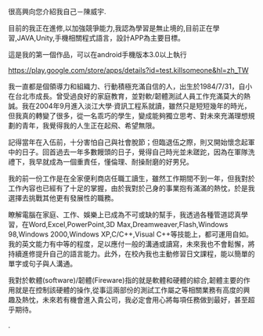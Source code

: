 很高興向您介紹我自己－陳威宇.

目前的我正在進修,以加強競爭能力,我認為學習是無止境的,目前正在學習,JAVA,Unity,手機相關程式語言，設計APP為主要目標。

這是我的第一個作品，可以在android手機版本3.0以上執行

https://play.google.com/store/apps/details?id=test.killsomeone&hl=zh_TW

  

我一直都是個領導力和組織力、行動積極充滿自信的人，出生於1984/7/31，自小在台北市成長。曾受過良好的家庭教育，並對軟/韌體測試人員工作充滿莫大的熱誠。我在2004年9月進入淡江大學‧資訊工程系就讀，雖然只是短短幾年的時光，但我真的轉變了很多，從一名乖巧的學生，變成能夠獨立思考、對未來充滿理想規劃的青年，我覺得我的人生正在起飛、希望無限。

  

記得當年在入伍前，十分害怕自己與社會脫節；但臨退伍之際，則又開始懷念起軍中的日子。回首過去一年多數饅頭的日子，覺得自己時光並未蹉跎，因為在軍隊洗禮下，我早就成為一個重責任，懂倫理、耐操耐磨的好男兒。

  

我的前一份工作是在全家便利商店任職工讀生，雖然工作期間不到一年，但我對於工作內容也已經有了十足的掌握，由於我對於己身的事業抱有滿滿的熱忱，於是我選擇去挑戰其他更有發展性的職務。

  

瞭解電腦在家庭、工作、娛樂上已成為不可或缺的幫手，我透過各種管道認真學習，在Word,Excel,PowerPoint,3D Max,Dreamweaver,Flash,Windows 98,Windows 2000,Windows XP,C/C++,Visual C++等技能上，都可運用自如。我的英文能力有中等的程度，足以應付一般的溝通或讀寫，未來我也不會鬆懈，將持續進修提升自己的語言能力。此外，在校內我也主動修習日文課程，能以簡單的單字或句子與人溝通。

  

我對於軟體(software)/韌體(Fireware)指的就是軟體和硬體的綜合,韌體主要的作用就是在控制該硬體的操作,從事這兩部份的測試工作屬之等相關業務有高度的興趣及熱忱，未來若有機會進入貴公司，我必定會用心將每項任務做到最好，甚至超乎期待。

.